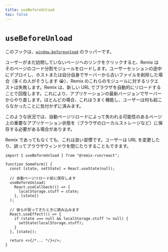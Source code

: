 ```yaml
---
title: useBeforeUnload
toc: false
---
```


# `useBeforeUnload`

このフックは、[`window.beforeunload`][window_before_unload] のラッパーです。

ユーザーがまだ訪問していないページへのリンクをクリックすると、Remix はそのページのコード分割モジュールをロードします。ユーザーセッションの途中にデプロイし、ホストまたは自分自身でサーバーから古いファイルを削除した場合（多くの人がそうします 😭）、Remix のこれらのモジュールに対するリクエストは失敗します。Remix は、新しい URL でブラウザを自動的にリロードすることで回復します。これにより、アプリケーションの最新バージョンでサーバーからやり直します。ほとんどの場合、これはうまく機能し、ユーザーは何も起こらなかったことに気付かずに済みます。

このような状況では、自動ページリロードによって失われる可能性のあるページ上の重要なアプリケーション状態を（ブラウザのローカルストレージなど）に保存する必要がある場合があります。

Remix であってもなくても、これは良い習慣です。ユーザーは URL を変更したり、誤ってブラウザウィンドウを閉じたりすることもできます。

```tsx lines=[1,7-11]
import { useBeforeUnload } from "@remix-run/react";

function SomeForm() {
  const [state, setState] = React.useState(null);

  // 自動ページリロード前に保存します
  useBeforeUnload(
    React.useCallback(() => {
      localStorage.stuff = state;
    }, [state])
  );

  // 彼らが戻ってきたときに読み込みます
  React.useEffect(() => {
    if (state === null && localStorage.stuff != null) {
      setState(localStorage.stuff);
    }
  }, [state]);

  return <>{/*... */}</>;
}
```

[window_before_unload]: https://developer.mozilla.org/en-US/docs/Web/API/Window/beforeunload_event


